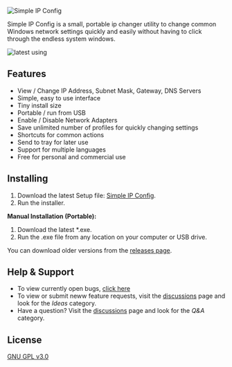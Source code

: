 ![Simple IP Config](../assets/logo.png?raw=true "logo")

Simple IP Config is a small, portable ip changer utility to change common Windows network settings quickly and easily without having to click through the endless system windows.

![latest using](../assets/screenshot.png?raw=true "using Simple IP Config")

Features
---
* View / Change IP Address, Subnet Mask, Gateway, DNS Servers
* Simple, easy to use interface
* Tiny install size
* Portable / run from USB
* Enable / Disable Network Adapters
* Save unlimited number of profiles for quickly changing settings
* Shortcuts for common actions
* Send to tray for later use
* Support for multiple languages
* Free for personal and commercial use

Installing
---
1. Download the latest Setup file: [Simple IP Config][latest].
2. Run the installer.

**Manual Installation (Portable):**
1. Download the latest *.exe.
2. Run the .exe file from any location on your computer or USB drive.

You can download older versions from the [releases page][releases].

Help & Support
---
* To view currently open bugs, [click here][bugs]
* To view or submit neww feature requests, visit the [discussions](https://github.com/KurtisLiggett/Simple-IP-Config/discussions/categories/ideas) page and look for the _Ideas_ category.
* Have a question? Visit the [discussions](https://github.com/KurtisLiggett/Simple-IP-Config/discussions/categories/q-a) page and look for the _Q&A_ category.

License
---
[GNU GPL v3.0](https://github.com/KurtisLiggett/Simple-IP-Config/blob/master/LICENSE)


[logo]: https://raw.github.com/KurtisLiggett/simple-ip-config/master/logo.png "Simple IP Config"
[latest]: https://github.com/KurtisLiggett/Simple-IP-Config/releases/latest "Latest Download"
[releases]: https://github.com/KurtisLiggett/Simple-IP-Config/releases "All Releases"
[beta]: https://github.com/KurtisLiggett/Simple-IP-Config/releases/tag/2.8.1-b1 "Download Beta"
[issues]: https://github.com/KurtisLiggett/Simple-IP-Config/issues "Issues"
[bugs]: https://github.com/KurtisLiggett/Simple-IP-Config/labels/bug "Bugs"
[new-features]: https://github.com/KurtisLiggett/Simple-IP-Config/labels/new%20feature "New features"
